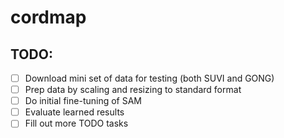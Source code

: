 # cordmap


## TODO:
- [ ] Download mini set of data for testing (both SUVI and GONG)
- [ ] Prep data by scaling and resizing to standard format
- [ ] Do initial fine-tuning of SAM 
- [ ] Evaluate learned results
- [ ] Fill out more TODO tasks
